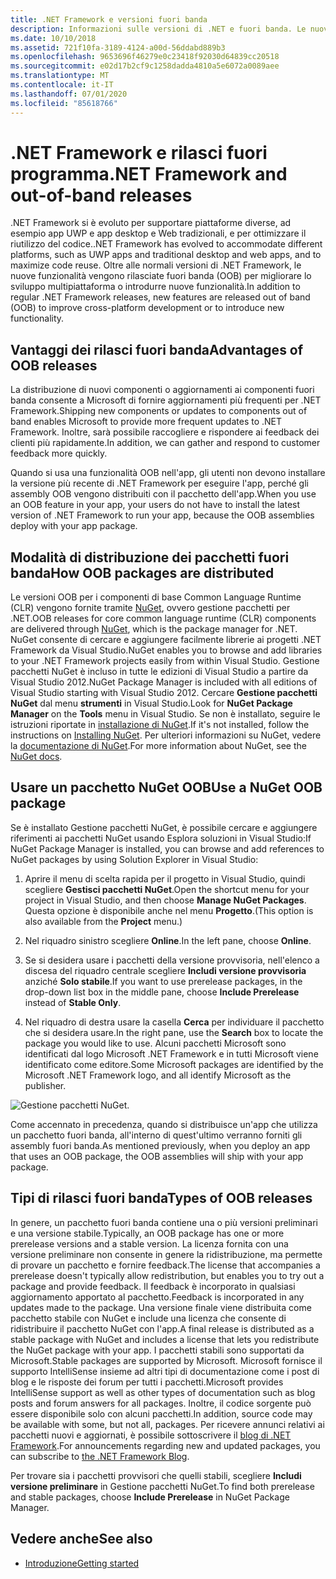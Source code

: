 ```yaml
---
title: .NET Framework e versioni fuori banda
description: Informazioni sulle versioni di .NET e fuori banda. Le nuove funzionalità vengono rilasciate fuori banda (OOB) per migliorare lo sviluppo multipiattaforma o introdurre nuove funzionalità.
ms.date: 10/10/2018
ms.assetid: 721f10fa-3189-4124-a00d-56ddabd889b3
ms.openlocfilehash: 9653696f46279e0c23418f92030d64839cc20518
ms.sourcegitcommit: e02d17b2cf9c1258dadda4810a5e6072a0089aee
ms.translationtype: MT
ms.contentlocale: it-IT
ms.lasthandoff: 07/01/2020
ms.locfileid: "85618766"
---
```

# <a name="net-framework-and-out-of-band-releases"></a><span data-ttu-id="05644-104">.NET Framework e rilasci fuori programma</span><span class="sxs-lookup"><span data-stu-id="05644-104">.NET Framework and out-of-band releases</span></span>

<span data-ttu-id="05644-105">.NET Framework si è evoluto per supportare piattaforme diverse, ad esempio app UWP e app desktop e Web tradizionali, e per ottimizzare il riutilizzo del codice.</span><span class="sxs-lookup"><span data-stu-id="05644-105">.NET Framework has evolved to accommodate different platforms, such as UWP apps and traditional desktop and web apps, and to maximize code reuse.</span></span> <span data-ttu-id="05644-106">Oltre alle normali versioni di .NET Framework, le nuove funzionalità vengono rilasciate fuori banda (OOB) per migliorare lo sviluppo multipiattaforma o introdurre nuove funzionalità.</span><span class="sxs-lookup"><span data-stu-id="05644-106">In addition to regular .NET Framework releases, new features are released out of band (OOB) to improve cross-platform development or to introduce new functionality.</span></span>

## <a name="advantages-of-oob-releases"></a><span data-ttu-id="05644-107">Vantaggi dei rilasci fuori banda</span><span class="sxs-lookup"><span data-stu-id="05644-107">Advantages of OOB releases</span></span>

<span data-ttu-id="05644-108">La distribuzione di nuovi componenti o aggiornamenti ai componenti fuori banda consente a Microsoft di fornire aggiornamenti più frequenti per .NET Framework.</span><span class="sxs-lookup"><span data-stu-id="05644-108">Shipping new components or updates to components out of band enables Microsoft to provide more frequent updates to .NET Framework.</span></span> <span data-ttu-id="05644-109">Inoltre, sarà possibile raccogliere e rispondere ai feedback dei clienti più rapidamente.</span><span class="sxs-lookup"><span data-stu-id="05644-109">In addition, we can gather and respond to customer feedback more quickly.</span></span>

<span data-ttu-id="05644-110">Quando si usa una funzionalità OOB nell'app, gli utenti non devono installare la versione più recente di .NET Framework per eseguire l'app, perché gli assembly OOB vengono distribuiti con il pacchetto dell'app.</span><span class="sxs-lookup"><span data-stu-id="05644-110">When you use an OOB feature in your app, your users do not have to install the latest version of .NET Framework to run your app, because the OOB assemblies deploy with your app package.</span></span>

## <a name="how-oob-packages-are-distributed"></a><span data-ttu-id="05644-111">Modalità di distribuzione dei pacchetti fuori banda</span><span class="sxs-lookup"><span data-stu-id="05644-111">How OOB packages are distributed</span></span>

<span data-ttu-id="05644-112">Le versioni OOB per i componenti di base Common Language Runtime (CLR) vengono fornite tramite [NuGet](https://www.nuget.org/), ovvero gestione pacchetti per .NET.</span><span class="sxs-lookup"><span data-stu-id="05644-112">OOB releases for core common language runtime (CLR) components are delivered through [NuGet](https://www.nuget.org/), which is the package manager for .NET.</span></span> <span data-ttu-id="05644-113">NuGet consente di cercare e aggiungere facilmente librerie ai progetti .NET Framework da Visual Studio.</span><span class="sxs-lookup"><span data-stu-id="05644-113">NuGet enables you to browse and add libraries to your .NET Framework projects easily from within Visual Studio.</span></span> <span data-ttu-id="05644-114">Gestione pacchetti NuGet è incluso in tutte le edizioni di Visual Studio a partire da Visual Studio 2012.</span><span class="sxs-lookup"><span data-stu-id="05644-114">NuGet Package Manager is included with all editions of Visual Studio starting with Visual Studio 2012.</span></span> <span data-ttu-id="05644-115">Cercare **Gestione pacchetti NuGet** dal menu **strumenti** in Visual Studio.</span><span class="sxs-lookup"><span data-stu-id="05644-115">Look for **NuGet Package Manager** on the **Tools** menu in Visual Studio.</span></span> <span data-ttu-id="05644-116">Se non è installato, seguire le istruzioni riportate in [installazione di NuGet](/nuget/install-nuget-client-tools).</span><span class="sxs-lookup"><span data-stu-id="05644-116">If it's not installed, follow the instructions on [Installing NuGet](/nuget/install-nuget-client-tools).</span></span> <span data-ttu-id="05644-117">Per ulteriori informazioni su NuGet, vedere la [documentazione di NuGet](/nuget).</span><span class="sxs-lookup"><span data-stu-id="05644-117">For more information about NuGet, see the [NuGet docs](/nuget).</span></span>

## <a name="use-a-nuget-oob-package"></a><span data-ttu-id="05644-118">Usare un pacchetto NuGet OOB</span><span class="sxs-lookup"><span data-stu-id="05644-118">Use a NuGet OOB package</span></span>

<span data-ttu-id="05644-119">Se è installato Gestione pacchetti NuGet, è possibile cercare e aggiungere riferimenti ai pacchetti NuGet usando Esplora soluzioni in Visual Studio:</span><span class="sxs-lookup"><span data-stu-id="05644-119">If NuGet Package Manager is installed, you can browse and add references to NuGet packages by using Solution Explorer in Visual Studio:</span></span>

1. <span data-ttu-id="05644-120">Aprire il menu di scelta rapida per il progetto in Visual Studio, quindi scegliere **Gestisci pacchetti NuGet**.</span><span class="sxs-lookup"><span data-stu-id="05644-120">Open the shortcut menu for your project in Visual Studio, and then choose **Manage NuGet Packages**.</span></span> <span data-ttu-id="05644-121">Questa opzione è disponibile anche nel menu **Progetto**.</span><span class="sxs-lookup"><span data-stu-id="05644-121">(This option is also available from the **Project** menu.)</span></span>

2. <span data-ttu-id="05644-122">Nel riquadro sinistro scegliere **Online**.</span><span class="sxs-lookup"><span data-stu-id="05644-122">In the left pane, choose **Online**.</span></span>

3. <span data-ttu-id="05644-123">Se si desidera usare i pacchetti della versione provvisoria, nell'elenco a discesa del riquadro centrale scegliere **Includi versione provvisoria** anziché **Solo stabile**.</span><span class="sxs-lookup"><span data-stu-id="05644-123">If you want to use prerelease packages, in the drop-down list box in the middle pane, choose **Include Prerelease** instead of **Stable Only**.</span></span>

4. <span data-ttu-id="05644-124">Nel riquadro di destra usare la casella **Cerca** per individuare il pacchetto che si desidera usare.</span><span class="sxs-lookup"><span data-stu-id="05644-124">In the right pane, use the **Search** box to locate the package you would like to use.</span></span> <span data-ttu-id="05644-125">Alcuni pacchetti Microsoft sono identificati dal logo Microsoft .NET Framework e in tutti Microsoft viene identificato come editore.</span><span class="sxs-lookup"><span data-stu-id="05644-125">Some Microsoft packages are identified by the Microsoft .NET Framework logo, and all identify Microsoft as the publisher.</span></span>

![Gestione pacchetti NuGet.](./media/the-net-framework-and-out-of-band-releases/nuget-package-manager-dialog.png)

<span data-ttu-id="05644-127">Come accennato in precedenza, quando si distribuisce un'app che utilizza un pacchetto fuori banda, all'interno di quest'ultimo verranno forniti gli assembly fuori banda.</span><span class="sxs-lookup"><span data-stu-id="05644-127">As mentioned previously, when you deploy an app that uses an OOB package, the OOB assemblies will ship with your app package.</span></span>

## <a name="types-of-oob-releases"></a><span data-ttu-id="05644-128">Tipi di rilasci fuori banda</span><span class="sxs-lookup"><span data-stu-id="05644-128">Types of OOB releases</span></span>

<span data-ttu-id="05644-129">In genere, un pacchetto fuori banda contiene una o più versioni preliminari e una versione stabile.</span><span class="sxs-lookup"><span data-stu-id="05644-129">Typically, an OOB package has one or more prerelease versions and a stable version.</span></span> <span data-ttu-id="05644-130">La licenza fornita con una versione preliminare non consente in genere la ridistribuzione, ma permette di provare un pacchetto e fornire feedback.</span><span class="sxs-lookup"><span data-stu-id="05644-130">The license that accompanies a prerelease doesn't typically allow redistribution, but enables you to try out a package and provide feedback.</span></span> <span data-ttu-id="05644-131">Il feedback è incorporato in qualsiasi aggiornamento apportato al pacchetto.</span><span class="sxs-lookup"><span data-stu-id="05644-131">Feedback is incorporated in any updates made to the package.</span></span> <span data-ttu-id="05644-132">Una versione finale viene distribuita come pacchetto stabile con NuGet e include una licenza che consente di ridistribuire il pacchetto NuGet con l'app.</span><span class="sxs-lookup"><span data-stu-id="05644-132">A final release is distributed as a stable package with NuGet and includes a license that lets you redistribute the NuGet package with your app.</span></span> <span data-ttu-id="05644-133">I pacchetti stabili sono supportati da Microsoft.</span><span class="sxs-lookup"><span data-stu-id="05644-133">Stable packages are supported by Microsoft.</span></span> <span data-ttu-id="05644-134">Microsoft fornisce il supporto IntelliSense insieme ad altri tipi di documentazione come i post di blog e le risposte dei forum per tutti i pacchetti.</span><span class="sxs-lookup"><span data-stu-id="05644-134">Microsoft provides IntelliSense support as well as other types of documentation such as blog posts and forum answers for all packages.</span></span> <span data-ttu-id="05644-135">Inoltre, il codice sorgente può essere disponibile solo con alcuni pacchetti.</span><span class="sxs-lookup"><span data-stu-id="05644-135">In addition, source code may be available with some, but not all, packages.</span></span> <span data-ttu-id="05644-136">Per ricevere annunci relativi ai pacchetti nuovi e aggiornati, è possibile sottoscrivere il [blog di .NET Framework](https://devblogs.microsoft.com/dotnet/).</span><span class="sxs-lookup"><span data-stu-id="05644-136">For announcements regarding new and updated packages, you can subscribe to [the .NET Framework Blog](https://devblogs.microsoft.com/dotnet/).</span></span>

<span data-ttu-id="05644-137">Per trovare sia i pacchetti provvisori che quelli stabili, scegliere **Includi versione preliminare** in Gestione pacchetti NuGet.</span><span class="sxs-lookup"><span data-stu-id="05644-137">To find both prerelease and stable packages, choose **Include Prerelease** in NuGet Package Manager.</span></span>

## <a name="see-also"></a><span data-ttu-id="05644-138">Vedere anche</span><span class="sxs-lookup"><span data-stu-id="05644-138">See also</span></span>

- [<span data-ttu-id="05644-139">Introduzione</span><span class="sxs-lookup"><span data-stu-id="05644-139">Getting started</span></span>](index.md)

